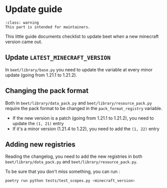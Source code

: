 # Update guide

```{admonition} Warning
:class: warning
This part is intended for maintainers.
```

This little guide documents  checklist to update beet when a new minecraft version came out.

## Update `LATEST_MINECRAFT_VERSION`

In `beet/library/base.py` you need to update the variable at every minor update (going from 1.21.1 to 1.21.2).



## Changing the pack format

Both in `beet/library/data_pack.py` and `beet/library/resource_pack.py` require the pack format to be changed in the `pack_format_registry` variable.

- If the new version is a patch (going from 1.21.1 to 1.21.2), you need to update the `(1, 21)` entry
- If it's a minor version (1.21.4 to 1.22), you need to add the `(1, 22)` entry


## Adding new registries

Reading the changelog, you need to add the new registries in both `beet/library/data_pack.py` and `beet/library/resource_pack.py`.

To be sure that you don't miss something, you can run : 
```bash
poetry run python tests/test_scopes.py <minecraft_version>
```




